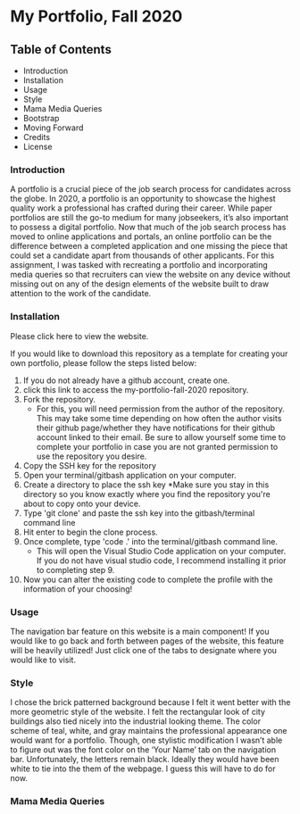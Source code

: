 # My Portfolio, Fall 2020

## Table of Contents
* Introduction
* Installation
* Usage
* Style
* Mama Media Queries
* Bootstrap
* Moving Forward
* Credits
* License


### Introduction

A portfolio is a crucial piece of the job search process for candidates across the globe. In 2020, a portfolio is an opportunity to showcase the highest quality work a professional has crafted during their career.
While paper portfolios are still the go-to medium for many jobseekers, it’s also important to possess a digital portfolio. Now that much of the job search process has moved to online applications and portals, an online portfolio can be the difference between a completed application and one missing the piece that could set a candidate apart from thousands of other applicants.
For this assignment, I was tasked with recreating a portfolio and incorporating media queries so that recruiters can view the website on any device without missing out on any of the design elements of the website built to draw attention to the work of the candidate.

### Installation

Please click here to view the website.

If you would like to download this repository as a template for creating your own portfolio, please follow the steps listed below:

1. If you do not already have a github account, create one.
2. click this link to access the my-portfolio-fall-2020 repository.
3. Fork the repository.
    * For this, you will need permission from the author of the repository. This may take some time depending on how often the author visits their github page/whether they have notifications for their github account linked to their email. Be sure to allow yourself some time to complete your portfolio in case you are not granted permission to use the repository you desire.
4. Copy the SSH key for the repository
5. Open your terminal/gitbash application on your computer.
6. Create a directory to place the ssh key
    *Make sure you stay in this directory so you know exactly where you find the repository you're about to copy onto your device.
7. Type 'git clone' and paste the ssh key into the gitbash/terminal command line
8. Hit enter to begin the clone process.
9. Once complete, type 'code .' into the terminal/gitbash command line.
    * This will open the Visual Studio Code application on your computer. If you do not have visual studio code, I recommend installing it prior to completing step 9.
10. Now you can alter the existing code to complete the profile with the information of your choosing!

### Usage

The navigation bar feature on this website is a main component! If you would like to go back and forth between pages of the website, this feature will be heavily utilized!
Just click one of the tabs to designate where you would like to visit. 


### Style

I chose the brick patterned background because I felt it went better with the more geometric style of the website. I felt the rectangular look of city buildings also tied nicely into the industrial looking theme.
The color scheme of teal, white, and gray maintains the professional appearance one would want for a portfolio.
Though, one stylistic modification I wasn’t able to figure out was the font color on the ‘Your Name’ tab on the navigation bar. Unfortunately, the letters remain black. Ideally they would have been white to tie into the them of the webpage. I guess this will have to do for now.

### Mama Media Queries
